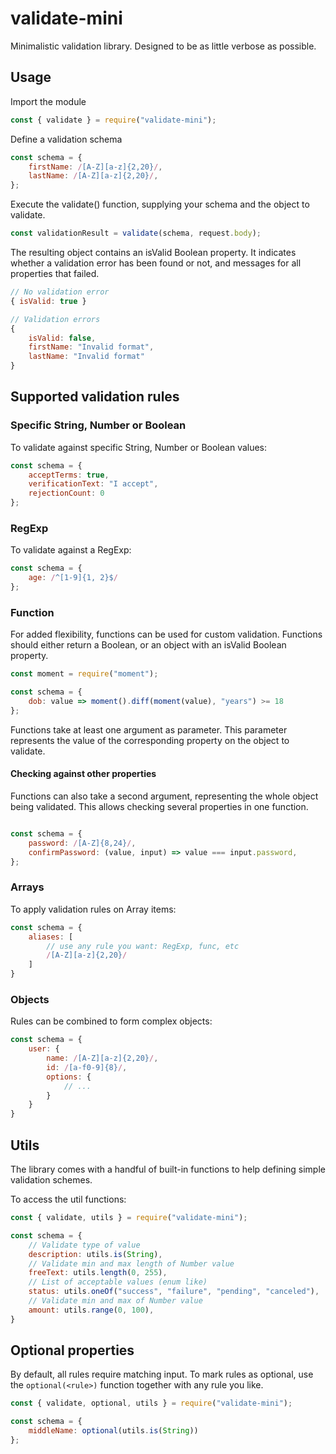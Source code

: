 # validate-mini

Minimalistic validation library. Designed to be as little verbose as possible.

## Usage

Import the module

```js
const { validate } = require("validate-mini");
```

Define a validation schema

```js
const schema = {
    firstName: /[A-Z][a-z]{2,20}/,
    lastName: /[A-Z][a-z]{2,20}/,
};
```

Execute the validate() function, supplying your schema and the object to validate.

```js
const validationResult = validate(schema, request.body);
```

The resulting object contains an isValid Boolean property. It indicates whether a validation error has been found or not, and messages for all properties that failed.

```js
// No validation error
{ isValid: true }

// Validation errors
{
    isValid: false,
    firstName: "Invalid format",
    lastName: "Invalid format"
}
```

## Supported validation rules

### Specific String, Number or Boolean

To validate against specific String, Number or Boolean values:

```js
const schema = {
    acceptTerms: true,
    verificationText: "I accept",
    rejectionCount: 0
};
```

### RegExp

To validate against a RegExp:

```js
const schema = {
    age: /^[1-9]{1, 2}$/
};
```

### Function

For added flexibility, functions can be used for custom validation. Functions should either return a Boolean, or an object with an isValid Boolean property.

```js
const moment = require("moment");

const schema = {
    dob: value => moment().diff(moment(value), "years") >= 18
};
```

Functions take at least one argument as parameter. This parameter represents the value of the corresponding property on the object to validate.

#### Checking against other properties

Functions can also take a second argument, representing the whole object being validated. This allows checking several properties in one function.

```js

const schema = {
    password: /[A-Z]{8,24}/,
    confirmPassword: (value, input) => value === input.password,
};
```

### Arrays

To apply validation rules on Array items:

```js
const schema = {
    aliases: [
        // use any rule you want: RegExp, func, etc
        /[A-Z][a-z]{2,20}/
    ]
}
```

### Objects

Rules can be combined to form complex objects:

```js
const schema = {
    user: {
        name: /[A-Z][a-z]{2,20}/,
        id: /[a-f0-9]{8}/,
        options: {
            // ...
        }
    }
}
```

## Utils

The library comes with a handful of built-in functions to help defining simple validation schemes.

To access the util functions:

```js
const { validate, utils } = require("validate-mini");

const schema = {
    // Validate type of value
    description: utils.is(String),
    // Validate min and max length of Number value
    freeText: utils.length(0, 255),
    // List of acceptable values (enum like)
    status: utils.oneOf("success", "failure", "pending", "canceled"),
    // Validate min and max of Number value
    amount: utils.range(0, 100),
}
```

## Optional properties

By default, all rules require matching input. To mark rules as optional, use the `optional(<rule>)` function together with any rule you like.

```js
const { validate, optional, utils } = require("validate-mini");

const schema = {
    middleName: optional(utils.is(String))
};

